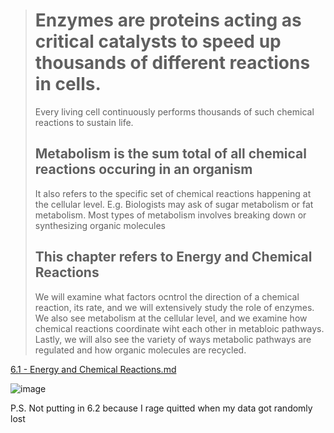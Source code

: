 > # Enzymes are proteins acting as critical catalysts to speed up thousands of different reactions in cells.
> Every living cell continuously performs thousands of such chemical reactions to sustain life.
> ## Metabolism is the sum total of all chemical reactions occuring in an organism
> It also refers to the specific set of chemical reactions happening at the cellular level.
> E.g. Biologists may ask of sugar metabolism or fat metabolism.
> Most types of metabolism involves breaking down or synthesizing organic molecules
>## This chapter refers to Energy and Chemical Reactions
> We will examine what factors ocntrol the direction of a chemical reaction, its rate, and we will extensively study the role of enzymes. We also see metabolism at the cellular level, and we examine how chemical reactions coordinate wiht each other in metabloic pathways. Lastly, we will also see the variety of ways metabolic pathways are regulated and how organic molecules are recycled.

[6.1 - Energy and Chemical Reactions.md](https://github.com/MCBasterSheet/MCBasterSheet/blob/main/MCB150/pages/6.1%20-%20Energy%20and%20Chemical%20Reactions.md)

![image](https://github.com/MCBasterSheet/MCBasterSheet/assets/157453648/8f6c7ed3-c5e6-4de0-b35b-7222b140ade6)

P.S. Not putting in 6.2 because I rage quitted when my data got randomly lost
